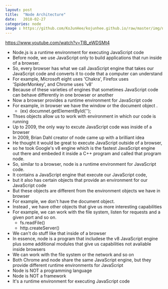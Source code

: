 ```yaml
---
layout: post
title:  "Node Architecture"
date:   2018-02-27
categories: node
image : https://github.com/KoJunHee/kojunhee.github.io/raw/master/img/node.png
---
```




<https://www.youtube.com/watch?v=TlB_eWDSMt4>



- Node.js is a runtime environment for executing JavaScript code
- Before node, we use JavaScript only to build applications that run inside of a browser.
- So, every browser has what we call JavaScript engine that takes our JavaScript code and converts it to code that a computer can understand
- For example, Microsoft eight uses 'Chakra', Firefox uses 'SpiderMonkey',  and Chrome uses 'v8'
- Because of these varieties of engines that sometimes JavaScript code can behave differently in one browser or another
- Now a browser provides a runtime environment for JavaScript code
- For example, in browser we have the window or the document object . 
  - (ex) documnet.getElementById('');
- Thses objects allow us to work with environment in which our code is running 
-  Up to 2009, the only way to excute JavaScript code was inside of a browser
- In 2009,  Brian Dahl creator of node came up with a brilliant idea
- He thought it would be great to execute JavaScript outside of a browser,
- so he took Google's v8 engine which is the fastest JavaScript engine out there and embeded it inside a C++ program and called that program node.
- So, similar to a browser, node is a runtime environment for JavaScript code. 
- It contains a JavaScript engine that execute our JavaScript code,
- but it also has certain objects that provide an environment for our JavaScript code 
- But these objects are different from the environment objects we have in browser
- For example, we don't have the document object.
- Instead , we have other objects that give us more interesting capabilities
- For example, we can work with the file system, listen for requests and a given port and so on.
  - fs.readFile()
  - http.createServer()
- We can't do stuff like that inside of a browser
- In essence, node is a program that includese the v8 JavaScript engine plus some additional modules that give us capabilities not avaliable inside browsers
- We can work with the file system or the network and so on
- Both Chrome and node share the same JavaScript engine, but they provide different runtime environments for JavaScript
- Node is NOT a programming language
- Node is NOT a framework
- It's a runtime environment for executing JavaScript code

